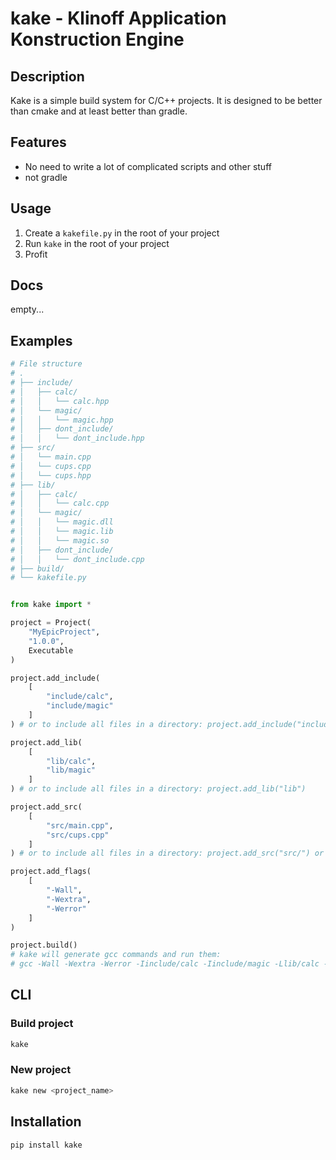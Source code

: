 # kake - Klinoff Application Konstruction Engine

## Description

Kake is a simple build system for C/C++ projects. It is designed to be better than cmake and at least better than gradle.

## Features

- No need to write a lot of complicated scripts and other stuff
- not gradle

## Usage

1. Create a `kakefile.py` in the root of your project
2. Run `kake` in the root of your project
3. Profit

## Docs

empty...

## Examples

```python
# File structure
# .
# ├── include/
# │   ├── calc/
# │   │   └── calc.hpp
# │   └── magic/
# │   │   └── magic.hpp
# │   ├── dont_include/
# │   │   └── dont_include.hpp
# ├── src/
# │   └── main.cpp
# │   └── cups.cpp
# │   └── cups.hpp
# ├── lib/
# │   ├── calc/
# │   │   └── calc.cpp
# │   └── magic/
# │   │   └── magic.dll
# │   │   └── magic.lib
# │   │   └── magic.so
# │   ├── dont_include/
# │   │   └── dont_include.cpp
# ├── build/
# └── kakefile.py


from kake import *

project = Project(
    "MyEpicProject", 
    "1.0.0", 
    Executable
)

project.add_include(
    [
        "include/calc",
        "include/magic"
    ]
) # or to include all files in a directory: project.add_include("include")

project.add_lib(
    [
        "lib/calc",
        "lib/magic"
    ]
) # or to include all files in a directory: project.add_lib("lib")

project.add_src(
    [
        "src/main.cpp",
        "src/cups.cpp"
    ]
) # or to include all files in a directory: project.add_src("src/") or project.add_src("src/*.cpp")

project.add_flags(
    [
        "-Wall",
        "-Wextra",
        "-Werror"
    ]
)

project.build()
# kake will generate gcc commands and run them:
# gcc -Wall -Wextra -Werror -Iinclude/calc -Iinclude/magic -Llib/calc -Llib/magic -o build/MyEpicProject src/main.cpp src/cups.cpp -lcalc -lmagic

```

## CLI

### Build project

```bash
kake
```

### New project

```bash
kake new <project_name>
```

## Installation

```bash
pip install kake
```
